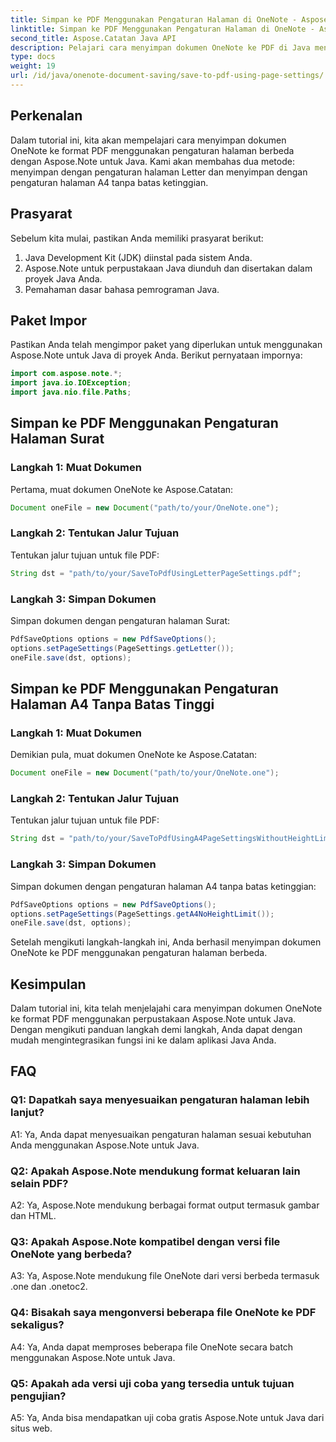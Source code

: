 ```yaml
---
title: Simpan ke PDF Menggunakan Pengaturan Halaman di OneNote - Aspose.Note
linktitle: Simpan ke PDF Menggunakan Pengaturan Halaman di OneNote - Aspose.Note
second_title: Aspose.Catatan Java API
description: Pelajari cara menyimpan dokumen OneNote ke PDF di Java menggunakan perpustakaan Aspose.Note. Panduan langkah demi langkah dengan contoh kode untuk berbagai pengaturan halaman.
type: docs
weight: 19
url: /id/java/onenote-document-saving/save-to-pdf-using-page-settings/
---
```

## Perkenalan

Dalam tutorial ini, kita akan mempelajari cara menyimpan dokumen OneNote ke format PDF menggunakan pengaturan halaman berbeda dengan Aspose.Note untuk Java. Kami akan membahas dua metode: menyimpan dengan pengaturan halaman Letter dan menyimpan dengan pengaturan halaman A4 tanpa batas ketinggian.

## Prasyarat

Sebelum kita mulai, pastikan Anda memiliki prasyarat berikut:

1. Java Development Kit (JDK) diinstal pada sistem Anda.
2. Aspose.Note untuk perpustakaan Java diunduh dan disertakan dalam proyek Java Anda.
3. Pemahaman dasar bahasa pemrograman Java.

## Paket Impor

Pastikan Anda telah mengimpor paket yang diperlukan untuk menggunakan Aspose.Note untuk Java di proyek Anda. Berikut pernyataan impornya:

```java
import com.aspose.note.*;
import java.io.IOException;
import java.nio.file.Paths;
```

## Simpan ke PDF Menggunakan Pengaturan Halaman Surat

### Langkah 1: Muat Dokumen

Pertama, muat dokumen OneNote ke Aspose.Catatan:

```java
Document oneFile = new Document("path/to/your/OneNote.one");
```

### Langkah 2: Tentukan Jalur Tujuan

Tentukan jalur tujuan untuk file PDF:

```java
String dst = "path/to/your/SaveToPdfUsingLetterPageSettings.pdf";
```

### Langkah 3: Simpan Dokumen

Simpan dokumen dengan pengaturan halaman Surat:

```java
PdfSaveOptions options = new PdfSaveOptions();
options.setPageSettings(PageSettings.getLetter());
oneFile.save(dst, options);
```

## Simpan ke PDF Menggunakan Pengaturan Halaman A4 Tanpa Batas Tinggi

### Langkah 1: Muat Dokumen

Demikian pula, muat dokumen OneNote ke Aspose.Catatan:

```java
Document oneFile = new Document("path/to/your/OneNote.one");
```

### Langkah 2: Tentukan Jalur Tujuan

Tentukan jalur tujuan untuk file PDF:

```java
String dst = "path/to/your/SaveToPdfUsingA4PageSettingsWithoutHeightLimit.pdf";
```

### Langkah 3: Simpan Dokumen

Simpan dokumen dengan pengaturan halaman A4 tanpa batas ketinggian:

```java
PdfSaveOptions options = new PdfSaveOptions();
options.setPageSettings(PageSettings.getA4NoHeightLimit());
oneFile.save(dst, options);
```

Setelah mengikuti langkah-langkah ini, Anda berhasil menyimpan dokumen OneNote ke PDF menggunakan pengaturan halaman berbeda.

## Kesimpulan

Dalam tutorial ini, kita telah menjelajahi cara menyimpan dokumen OneNote ke format PDF menggunakan perpustakaan Aspose.Note untuk Java. Dengan mengikuti panduan langkah demi langkah, Anda dapat dengan mudah mengintegrasikan fungsi ini ke dalam aplikasi Java Anda.

## FAQ

### Q1: Dapatkah saya menyesuaikan pengaturan halaman lebih lanjut?

A1: Ya, Anda dapat menyesuaikan pengaturan halaman sesuai kebutuhan Anda menggunakan Aspose.Note untuk Java.

### Q2: Apakah Aspose.Note mendukung format keluaran lain selain PDF?

A2: Ya, Aspose.Note mendukung berbagai format output termasuk gambar dan HTML.

### Q3: Apakah Aspose.Note kompatibel dengan versi file OneNote yang berbeda?

A3: Ya, Aspose.Note mendukung file OneNote dari versi berbeda termasuk .one dan .onetoc2.

### Q4: Bisakah saya mengonversi beberapa file OneNote ke PDF sekaligus?

A4: Ya, Anda dapat memproses beberapa file OneNote secara batch menggunakan Aspose.Note untuk Java.

### Q5: Apakah ada versi uji coba yang tersedia untuk tujuan pengujian?

A5: Ya, Anda bisa mendapatkan uji coba gratis Aspose.Note untuk Java dari situs web.